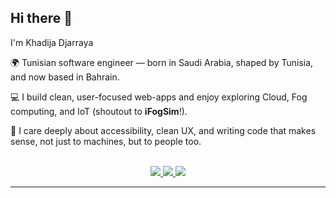 ## Hi there 👋
I'm Khadija Djarraya

🌍 Tunisian software engineer — born in Saudi Arabia, shaped by Tunisia, and now based in Bahrain.

💻 I build clean, user-focused web-apps and enjoy exploring Cloud, Fog computing, and IoT (shoutout to **iFogSim**!).

🌱 I care deeply about accessibility, clean UX, and writing code that makes sense, not just to machines, but to people too.

<br>
<div align="center">
  <a href="mailto:kdjarraya@yahoo.com" target="_blank">
    <img src="https://img.shields.io/badge/Email-0078D4?style=for-the-badge&logo=gmail&logoColor=white" />
  </a>
  <a href="https://linkedin.com/in/khadija-djarraya" target="_blank">
    <img src="https://img.shields.io/badge/LinkedIn-0077B5?style=for-the-badge&logo=linkedin&logoColor=white" />
  </a>
  <a href="https://medium.com/@khadija-djarraya" target="_blank">
    <img src="https://img.shields.io/badge/Medium-000000?style=for-the-badge&logo=medium&logoColor=white" />
  </a>
</div>

<hr>
<!--
**khadija-djarraya/khadija-djarraya** is a ✨ _special_ ✨ repository because its `README.md` (this file) appears on your GitHub profile.

Here are some ideas to get you started:

- 🔭 I’m currently working on ...
- 🌱 I’m currently learning ...
- 👯 I’m looking to collaborate on ...
- 🤔 I’m looking for help with ...
- 💬 Ask me about ...
- 📫 How to reach me: ...
- 😄 Pronouns: ...
- ⚡ Fun fact: ...
-->
